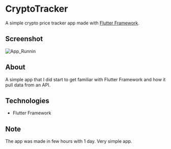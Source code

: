 # CryptoTracker

A simple crypto price tracker app made with [Flutter Framework](https://flutter.dev/).

## Screenshot

![App_Runnin](./screenshot/crypto.gif)

## About

A simple app that I did start to get familiar with Flutter Framework and how it pull data from an API.

## Technologies

* Flutter Framework

## Note

The app was made in few hours with 1 day. Very simple app.
